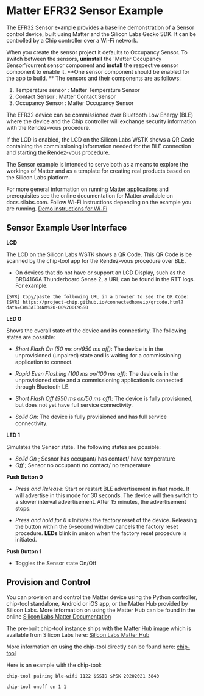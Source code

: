 # Matter EFR32 Sensor Example

The EFR32 Sensor example provides a baseline demonstration of a Sensor control
device, built using Matter and the Silicon Labs Gecko SDK. It can be controlled
by a Chip controller over a Wi-Fi network.

When you create the sensor project it defaults to Occupancy Sensor. To switch between
the sensors, **uninstall** the 'Matter Occupancy Sensor'/current sensor component and **install** the
respective sensor component to enable it. **One sensor component should be enabled for the app to build. **
The sensors and their components are as follows:  
1. Temperature sensor   : Matter Temperature Sensor
2. Contact Sensor       : Matter Contact Sensor  
3. Occupancy Sensor     : Matter Occupancy Sensor

The EFR32 device can be commissioned over Bluetooth Low Energy (BLE) where the device
and the Chip controller will exchange security information with the Rendez-vous
procedure.

If the LCD is enabled, the LCD on the Silicon Labs WSTK shows a QR Code containing the
commissioning information needed for the BLE connection and starting the
Rendez-vous procedure.

The Sensor example is intended to serve both as a means to explore the
workings of Matter and as a template for creating real products based on the
Silicon Labs platform.

For more general information on running Matter applications and prerequisites see the online 
documentation for Matter available on docs.silabs.com. Follow Wi-Fi instructions depending on the example you are running.
[Demo instructions for Wi-Fi](https://docs.silabs.com/matter/2.0.0/matter-wifi)

## Sensor Example User Interface

**LCD** 

The LCD on the Silicon Labs WSTK shows a QR Code. This QR Code is be scanned by the chip-tool app for the Rendez-vous procedure over BLE.

* On devices that do not have or support an LCD Display, such as the BRD4166A Thunderboard Sense 2, a URL can be found in the RTT logs. For example:

```shell
[SVR] Copy/paste the following URL in a browser to see the QR Code:
[SVR] https://project-chip.github.io/connectedhomeip/qrcode.html?data=CH%3AI34NM%20-00%200C9SS0
```

**LED 0** 

Shows the overall state of the device and its connectivity. The following states are possible:

-   _Short Flash On (50 ms on/950 ms off)_: The device is in the unprovisioned (unpaired) state and is waiting for a commissioning application to connect.

-   _Rapid Even Flashing (100 ms on/100 ms off)_: The device is in the unprovisioned state and a commissioning application is connected through Bluetooth LE.

-   _Short Flash Off (950 ms on/50 ms off)_: The device is fully
provisioned, but does not yet have full service
connectivity.

-   _Solid On_: The device is fully provisioned and has full service connectivity.

**LED 1** 

Simulates the Sensor state. The following states are possible:

-   _Solid On_ ; Sesnor has occupant/ has contact/ have temperature
-   _Off_ ; Sensor no occupant/ no contact/ no temperature

    
**Push Button 0**

-   _Press and Release_: Start or restart BLE advertisement in fast mode. It will advertise in this mode
for 30 seconds. The device will then switch to a slower interval advertisement.
After 15 minutes, the advertisement stops.

-   _Press and hold for 6 s_  Initiates the factory reset of the device.
 Releasing the button within the 6-second window cancels the factory reset
 procedure. **LEDs** blink in unison when the factory reset procedure is
 initiated.

**Push Button 1** 

- Toggles the Sensor state On/Off

## Provision and Control

You can provision and control the Matter device using the Python controller, chip-tool standalone, Android or iOS app, or the Matter Hub provided by Silicon Labs. More information on using the Matter Hub can be found in the online [Silicon Labs Matter Documentation](https://docs.silabs.com/matter/2.0.0/matter-thread/raspi-img)

The pre-built chip-tool instance ships with the Matter Hub image which is available from Silicon Labs here: [Silicon Labs Matter Hub](https://www.silabs.com/documents/public/software/SilabsMatterPi_2.0.0-1.1.zip)
    
More information on using the chip-tool directly can be found here: [chip-tool](https://github.com/project-chip/connectedhomeip/blob/master/examples/chip-tool/README.md)


Here is an example with the chip-tool:

```shell
chip-tool pairing ble-wifi 1122 $SSID $PSK 20202021 3840

chip-tool onoff on 1 1
```